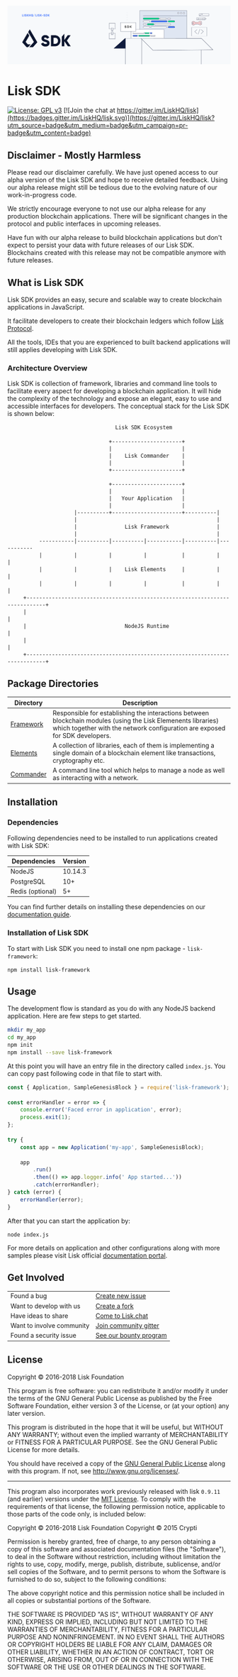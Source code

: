 ![Logo](./docs/assets/banner_sdk.png)

# Lisk SDK

[![License: GPL v3](https://img.shields.io/badge/License-GPL%20v3-blue.svg)](http://www.gnu.org/licenses/gpl-3.0)
[![Join the chat at https://gitter.im/LiskHQ/lisk](https://badges.gitter.im/LiskHQ/lisk.svg)](https://gitter.im/LiskHQ/lisk?utm_source=badge&utm_medium=badge&utm_campaign=pr-badge&utm_content=badge)

## Disclaimer - Mostly Harmless

Please read our disclaimer carefully. We have just opened access to our alpha version of the Lisk SDK and hope to receive detailed feedback. Using our alpha release might still be tedious due to the evolving nature of our work-in-progress code.

We strictly encourage everyone to not use our alpha release for any production blockchain applications. There will be significant changes in the protocol and public interfaces in upcoming releases.

Have fun with our alpha release to build blockchain applications but don't expect to persist your data with future releases of our Lisk SDK. Blockchains created with this release may not be compatible anymore with future releases.

## What is Lisk SDK

Lisk SDK provides an easy, secure and scalable way to create blockchain applications in JavaScript. 

It facilitate developers to create their blockchain ledgers which follow [Lisk Protocol](https://lisk.io/documentation/lisk-protocol). 

All the tools, IDEs that you are experienced to built backend applications will still applies developing with Lisk SDK.

### Architecture Overview

Lisk SDK is collection of framework, libraries and command line tools to facilitate every aspect for developing a blockchain application. It will hide the complexity of the technology and expose an elegant, easy to use and accessible interfaces for developers. The conceptual stack for the Lisk SDK is shown below:

```
                                  Lisk SDK Ecosystem

                                +----------------------+
                                |                      |
                                |    Lisk Commander    |
                                |                      |
                                +----------------------+

                                +----------------------+
                                |                      |
                                |   Your Application   |
                                |                      |
                     |----------+----------------------+----------|
                     |                                            |
                     |               Lisk Framework               |
                     |                                            |
          -----------|----------|----------|-----------|----------|-----------
          |          |          |          |           |          |          |
          |          |          |    Lisk Elements     |          |          |
          |          |          |          |           |          |          |
     +----------------------------------------------------------------------------+
     |                                                                            |
     |                               NodeJS Runtime                               |
     |                                                                            |
     +----------------------------------------------------------------------------+
```

## Package Directories

| Directory                  | Description                                                                                                          |
| -------------------------- | -------------------------------------------------------------------------------------------------------------------- |
| [Framework](./framework)   | Responsible for establishing the interactions between blockchain modules (using the Lisk Elemenents libraries) which together with the network configuration are exposed for SDK developers.  |
| [Elements](./elements)     | A collection of libraries, each of them is implementing a single domain of a blockchain element like transactions, cryptography etc. |
| [Commander](./commander)   | A command line tool which helps to manage a node as well as interacting with a network. |

## Installation

### Dependencies

Following dependencies need to be installed to run applications created with Lisk SDK:

| Dependencies     | Version |
| ---------------- | ------- |
| NodeJS           | 10.14.3 |
| PostgreSQL       | 10+     |
| Redis (optional) | 5+      |

You can find further details on installing these dependencies on our [documentation guide](https://lisk.io/documentation/lisk-core/setup/source#pre-install).

### Installation of Lisk SDK

To start with Lisk SDK you need to install one npm package - `lisk-framework`:

```
npm install lisk-framework
```

## Usage

The development flow is standard as you do with any NodeJS backend application. Here are few steps to get started.

```bash
mkdir my_app
cd my_app
npm init
npm install --save lisk-framework
```

At this point you will have an entry file in the directory called `index.js`. You can copy past following code in that file to start with.

```js
const { Application, SampleGenesisBlock } = require('lisk-framework');

const errorHandler = error => {
	console.error('Faced error in application', error);
	process.exit(1);
};

try {
	const app = new Application('my-app', SampleGenesisBlock);

	app
		.run()
		.then(() => app.logger.info(' App started...'))
		.catch(errorHandler);
} catch (error) {
	errorHandler(error);
}
```

After that you can start the application by:

```
node index.js
```

For more details on application and other configurations along with more samples please visit Lisk official [documentation portal](http://docs.lisk.io).

## Get Involved

|                           |                                                                                                                                  |
| ------------------------- | -------------------------------------------------------------------------------------------------------------------------------- |
| Found a bug               | [Create new issue](https://github.com/LiskHQ/lisk/issues/new)                                                                    |
| Want to develop with us   | [Create a fork](https://github.com/LiskHQ/lisk/fork)                                                                             |
| Have ideas to share       | [Come to Lisk.chat](http://lisk.chat)                                                                                            |
| Want to involve community | [Join community gitter](https://gitter.im/LiskHQ/lisk?utm_source=badge&utm_medium=badge&utm_campaign=pr-badge&utm_content=badge) |
| Found a security issue    | [See our bounty program](https://blog.lisk.io/announcing-lisk-bug-bounty-program-5895bdd46ed4)                                   |

## License

Copyright © 2016-2018 Lisk Foundation

This program is free software: you can redistribute it and/or modify it under the terms of the GNU General Public License as published by the Free Software Foundation, either version 3 of the License, or (at your option) any later version.

This program is distributed in the hope that it will be useful, but WITHOUT ANY WARRANTY; without even the implied warranty of MERCHANTABILITY or FITNESS FOR A PARTICULAR PURPOSE. See the GNU General Public License for more details.

You should have received a copy of the [GNU General Public License](https://github.com/LiskHQ/lisk/tree/master/LICENSE) along with this program. If not, see <http://www.gnu.org/licenses/>.

---

This program also incorporates work previously released with lisk `0.9.11` (and earlier) versions under the [MIT License](https://opensource.org/licenses/MIT). To comply with the requirements of that license, the following permission notice, applicable to those parts of the code only, is included below:

Copyright © 2016-2018 Lisk Foundation
Copyright © 2015 Crypti

Permission is hereby granted, free of charge, to any person obtaining a copy of this software and associated documentation files (the "Software"), to deal in the Software without restriction, including without limitation the rights to use, copy, modify, merge, publish, distribute, sublicense, and/or sell copies of the Software, and to permit persons to whom the Software is furnished to do so, subject to the following conditions:

The above copyright notice and this permission notice shall be included in all copies or substantial portions of the Software.

THE SOFTWARE IS PROVIDED "AS IS", WITHOUT WARRANTY OF ANY KIND, EXPRESS OR IMPLIED, INCLUDING BUT NOT LIMITED TO THE WARRANTIES OF MERCHANTABILITY, FITNESS FOR A PARTICULAR PURPOSE AND NONINFRINGEMENT. IN NO EVENT SHALL THE AUTHORS OR COPYRIGHT HOLDERS BE LIABLE FOR ANY CLAIM, DAMAGES OR OTHER LIABILITY, WHETHER IN AN ACTION OF CONTRACT, TORT OR OTHERWISE, ARISING FROM, OUT OF OR IN CONNECTION WITH THE SOFTWARE OR THE USE OR OTHER DEALINGS IN THE SOFTWARE.
